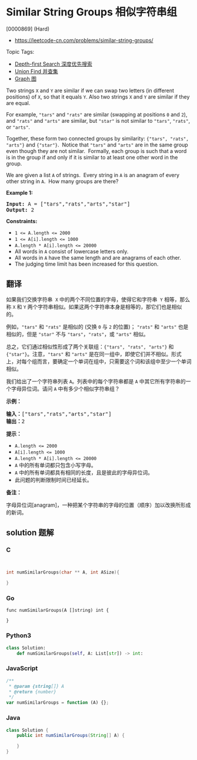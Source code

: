 # Similar String Groups 相似字符串组

[0000869] (Hard)

- https://leetcode-cn.com/problems/similar-string-groups/

Topic Tags:

- [Depth-first Search 深度优先搜索](https://leetcode-cn.com/tag/depth-first-search/)
- [Union Find 并查集](https://leetcode-cn.com/tag/union-find/)
- [Graph 图](https://leetcode-cn.com/tag/graph/)

Two strings `X` and `Y` are similar if we can swap two letters (in different positions) of `X`, so that it equals `Y`. Also two strings `X` and `Y` are similar if they are equal.

For example, `"tars"` and `"rats"` are similar (swapping at positions `0` and `2`), and `"rats"` and `"arts"` are similar, but `"star"` is not similar to `"tars"`, `"rats"`, or `"arts"`.

Together, these form two connected groups by similarity: `{"tars", "rats", "arts"}` and `{"star"}`.  Notice that `"tars"` and `"arts"` are in the same group even though they are not similar.  Formally, each group is such that a word is in the group if and only if it is similar to at least one other word in the group.

We are given a list `A` of strings.  Every string in `A` is an anagram of every other string in `A`.  How many groups are there?

**Example 1:**

<pre><strong>Input:</strong> A = ["tars","rats","arts","star"]
<strong>Output:</strong> 2
</pre>

**Constraints:**

- `1 <= A.length <= 2000`
- `1 <= A[i].length <= 1000`
- `A.length * A[i].length <= 20000`
- All words in `A` consist of lowercase letters only.
- All words in `A` have the same length and are anagrams of each other.
- The judging time limit has been increased for this question.

## 翻译

如果我们交换字符串  `X` 中的两个不同位置的字母，使得它和字符串  `Y` 相等，那么称 `X` 和 `Y` 两个字符串相似。如果这两个字符串本身是相等的，那它们也是相似的。

例如，`"tars"` 和 `"rats"` 是相似的 (交换 `0` 与 `2` 的位置)； `"rats"` 和 `"arts"` 也是相似的，但是 `"star"` 不与 `"tars"`，`"rats"`，或 `"arts"` 相似。

总之，它们通过相似性形成了两个关联组：`{"tars", "rats", "arts"}` 和 `{"star"}`。注意，`"tars"` 和 `"arts"` 是在同一组中，即使它们并不相似。形式上，对每个组而言，要确定一个单词在组中，只需要这个词和该组中至少一个单词相似。

我们给出了一个字符串列表 `A`。列表中的每个字符串都是 `A` 中其它所有字符串的一个字母异位词。请问 `A` 中有多少个相似字符串组？

**示例：**

<pre><strong>输入：</strong>["tars","rats","arts","star"]
<strong>输出：</strong>2</pre>

**提示：**

- `A.length <= 2000`
- `A[i].length <= 1000`
- `A.length * A[i].length <= 20000`
- `A` 中的所有单词都只包含小写字母。
- `A` 中的所有单词都具有相同的长度，且是彼此的字母异位词。
- 此问题的判断限制时间已经延长。

**备注：**

字母异位词\[anagram\]，一种把某个字符串的字母的位置（顺序）加以改换所形成的新词。

## solution 题解

### C

```c


int numSimilarGroups(char ** A, int ASize){

}


```

### Go

```golang
func numSimilarGroups(A []string) int {

}
```

### Python3

```python
class Solution:
    def numSimilarGroups(self, A: List[str]) -> int:

```

### JavaScript

```javascript
/**
 * @param {string[]} A
 * @return {number}
 */
var numSimilarGroups = function (A) {};
```

### Java

```java
class Solution {
    public int numSimilarGroups(String[] A) {

    }
}
```
